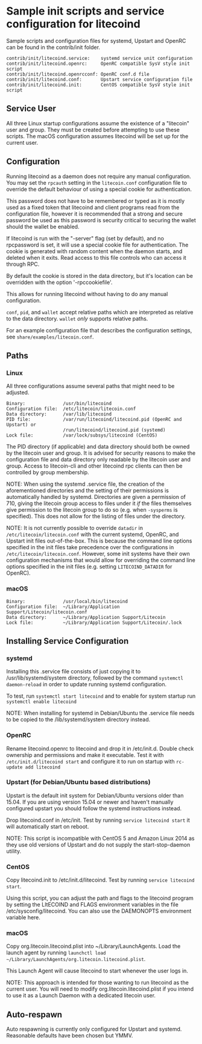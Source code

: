 Sample init scripts and service configuration for litecoind
==========================================================

Sample scripts and configuration files for systemd, Upstart and OpenRC
can be found in the contrib/init folder.

    contrib/init/litecoind.service:    systemd service unit configuration
    contrib/init/litecoind.openrc:     OpenRC compatible SysV style init script
    contrib/init/litecoind.openrcconf: OpenRC conf.d file
    contrib/init/litecoind.conf:       Upstart service configuration file
    contrib/init/litecoind.init:       CentOS compatible SysV style init script

Service User
---------------------------------

All three Linux startup configurations assume the existence of a "litecoin" user
and group.  They must be created before attempting to use these scripts.
The macOS configuration assumes litecoind will be set up for the current user.

Configuration
---------------------------------

Running litecoind as a daemon does not require any manual configuration. You may
set the `rpcauth` setting in the `litecoin.conf` configuration file to override
the default behaviour of using a special cookie for authentication.

This password does not have to be remembered or typed as it is mostly used
as a fixed token that litecoind and client programs read from the configuration
file, however it is recommended that a strong and secure password be used
as this password is security critical to securing the wallet should the
wallet be enabled.

If litecoind is run with the "-server" flag (set by default), and no rpcpassword is set,
it will use a special cookie file for authentication. The cookie is generated with random
content when the daemon starts, and deleted when it exits. Read access to this file
controls who can access it through RPC.

By default the cookie is stored in the data directory, but it's location can be overridden
with the option '-rpccookiefile'.

This allows for running litecoind without having to do any manual configuration.

`conf`, `pid`, and `wallet` accept relative paths which are interpreted as
relative to the data directory. `wallet` *only* supports relative paths.

For an example configuration file that describes the configuration settings,
see `share/examples/litecoin.conf`.

Paths
---------------------------------

### Linux

All three configurations assume several paths that might need to be adjusted.

    Binary:              /usr/bin/litecoind
    Configuration file:  /etc/litecoin/litecoin.conf
    Data directory:      /var/lib/litecoind
    PID file:            /var/run/litecoind/litecoind.pid (OpenRC and Upstart) or
                         /run/litecoind/litecoind.pid (systemd)
    Lock file:           /var/lock/subsys/litecoind (CentOS)

The PID directory (if applicable) and data directory should both be owned by the
litecoin user and group. It is advised for security reasons to make the
configuration file and data directory only readable by the litecoin user and
group. Access to litecoin-cli and other litecoind rpc clients can then be
controlled by group membership.

NOTE: When using the systemd .service file, the creation of the aforementioned
directories and the setting of their permissions is automatically handled by
systemd. Directories are given a permission of 710, giving the litecoin group
access to files under it _if_ the files themselves give permission to the
litecoin group to do so (e.g. when `-sysperms` is specified). This does not allow
for the listing of files under the directory.

NOTE: It is not currently possible to override `datadir` in
`/etc/litecoin/litecoin.conf` with the current systemd, OpenRC, and Upstart init
files out-of-the-box. This is because the command line options specified in the
init files take precedence over the configurations in
`/etc/litecoin/litecoin.conf`. However, some init systems have their own
configuration mechanisms that would allow for overriding the command line
options specified in the init files (e.g. setting `LITECOIND_DATADIR` for
OpenRC).

### macOS

    Binary:              /usr/local/bin/litecoind
    Configuration file:  ~/Library/Application Support/Litecoin/litecoin.conf
    Data directory:      ~/Library/Application Support/Litecoin
    Lock file:           ~/Library/Application Support/Litecoin/.lock

Installing Service Configuration
-----------------------------------

### systemd

Installing this .service file consists of just copying it to
/usr/lib/systemd/system directory, followed by the command
`systemctl daemon-reload` in order to update running systemd configuration.

To test, run `systemctl start litecoind` and to enable for system startup run
`systemctl enable litecoind`

NOTE: When installing for systemd in Debian/Ubuntu the .service file needs to be copied to the /lib/systemd/system directory instead.

### OpenRC

Rename litecoind.openrc to litecoind and drop it in /etc/init.d.  Double
check ownership and permissions and make it executable.  Test it with
`/etc/init.d/litecoind start` and configure it to run on startup with
`rc-update add litecoind`

### Upstart (for Debian/Ubuntu based distributions)

Upstart is the default init system for Debian/Ubuntu versions older than 15.04. If you are using version 15.04 or newer and haven't manually configured upstart you should follow the systemd instructions instead.

Drop litecoind.conf in /etc/init.  Test by running `service litecoind start`
it will automatically start on reboot.

NOTE: This script is incompatible with CentOS 5 and Amazon Linux 2014 as they
use old versions of Upstart and do not supply the start-stop-daemon utility.

### CentOS

Copy litecoind.init to /etc/init.d/litecoind. Test by running `service litecoind start`.

Using this script, you can adjust the path and flags to the litecoind program by
setting the LItECOIND and FLAGS environment variables in the file
/etc/sysconfig/litecoind. You can also use the DAEMONOPTS environment variable here.

### macOS

Copy org.litecoin.litecoind.plist into ~/Library/LaunchAgents. Load the launch agent by
running `launchctl load ~/Library/LaunchAgents/org.litecoin.litecoind.plist`.

This Launch Agent will cause litecoind to start whenever the user logs in.

NOTE: This approach is intended for those wanting to run litecoind as the current user.
You will need to modify org.litecoin.litecoind.plist if you intend to use it as a
Launch Daemon with a dedicated litecoin user.

Auto-respawn
-----------------------------------

Auto respawning is currently only configured for Upstart and systemd.
Reasonable defaults have been chosen but YMMV.
